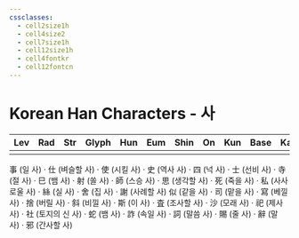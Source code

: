 ```yaml
---
cssclasses:
  - cell2size1h
  - cell4size2
  - cell7size1h
  - cell12size1h
  - cell4fontkr
  - cell12fontcn
---
```


# Korean Han Characters - 사

| Lev | Rad | Str | Glyph | Hun | Eum | Shin | On  | Kun | Base | Kana | Simp | Man | Can | Viet |
| :-: | :-: | :-: | :---: | :-: | :-: | :--: | :-: | :-: | :--: | :--: | :--: | :-: | :-: | :--: |
|     |     |     |       |     |     |      |     |     |      |      |      |     |     |      |
事 (일 사) · 仕 (벼슬할 사) · 使 (시킬 사) · 史 (역사 사) · 四 (넉 사) · 士 (선비 사) · 寺 (절 사) · 巳 (뱀 사) · 射 (쏠 사) · 師 (스승 사) · 思 (생각할 사) · 死 (죽을 사) · 私 (사사로울 사) · 絲 (실 사) · 舍 (집 사) · 謝 (사례할 사)
似 (같을 사) · 司 (맡을 사) · 寫 (베낄 사) · 捨 (버릴 사) · 斜 (비낄 사) · 斯 (이 사) · 査 (조사할 사) · 沙 (모래 사) · 祀 (제사 사) · 社 (토지의 신 사) · 蛇 (뱀 사) · 詐 (속일 사) · 詞 (말씀 사) · 賜 (줄 사) · 辭 (말 사) · 邪 (간사할 사)